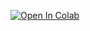 [![Open In Colab](https://colab.research.google.com/assets/colab-badge.svg)](https://colab.research.google.com/github/shitkov/signature_detector/main/yolo_v5s_inference.ipynb)
